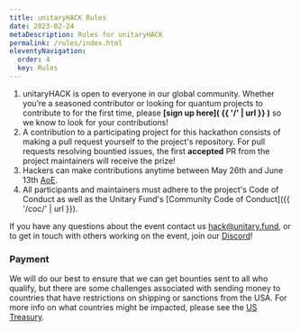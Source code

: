 ```yaml
---
title: unitaryHACK Rules
date: 2023-02-24
metaDescription: Rules for unitaryHACK
permalink: /rules/index.html
eleventyNavigation:
  order: 4
  key: Rules
---
```


1. unitaryHACK is open to everyone in our global community. Whether you’re a seasoned contributor or looking for quantum projects to contribute to for the first time, please **[sign up here]( {{ '/' | url }} )** so we know to look for your contributions!
2. A contribution to a participating project for this hackathon consists of making a pull request yourself to the project's repository. For pull requests resolving bountied issues, the first **accepted** PR from the project maintainers will receive the prize!
3. Hackers can make contributions anytime between May 26th and June 13th [AoE](https://time.is/Anywhere_on_Earth).
4. All participants and maintainers must adhere to the project's Code of Conduct as well as the Unitary Fund's [Community Code of Conduct]({{ '/coc/' | url }}).

If you have any questions about the event contact us [hack@unitary.fund](mailto:hack@unitary.fund), or to get in touch with others working on the event, join our [Discord](http://discord.unitary.fund)!

### Payment

We will do our best to ensure that we can get bounties sent to all who qualify, but there are some challenges associated with sending money to countries that have restrictions on shipping or sanctions from the USA. For more info on what countries might be impacted, please see the [US Treasury](https://home.treasury.gov/policy-issues/financial-sanctions/sanctions-programs-and-country-information).
